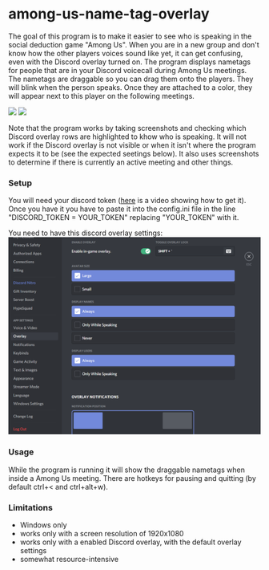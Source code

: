 # among-us-name-tag-overlay
The goal of this program is to make it easier to see who is speaking in the social deduction game "Among Us". When you are in a new group and don't know how the other players voices sound like yet, it can get confusing, even with the Discord overlay turned on.
The program displays nametags for people that are in your Discord voicecall during Among Us meetings. The nametags are draggable so you can drag them onto the players. They will blink when the person speaks. Once they are attached to a color, they will appear next to this player on the following meetings.

![](readme_images/highlighted_nametags.gif)
![](readme_images/dragging_nametags.gif)

Note that the program works by taking screenshots and checking which Discord overlay rows are highlighted to khow who is speaking. It will not work if the Discord overlay is not visible or when it isn't where the program expects it to be (see the expected seetings below).
It also uses screenshots to determine if there is currently an active meeting and other things.

### Setup
You will need your discord token ([here](https://www.youtube.com/watch?v=xuB1WQVM3R8) is a video showing how to get it). Once you have it you have to paste it into the config.ini file in the line "DISCORD_TOKEN = YOUR_TOKEN" replacing "YOUR_TOKEN" with it.

You need to have this discord overlay settings:</br>
![](readme_images/discord_overlay_settings_scaled.png)

### Usage
While the program is running it will show the draggable nametags when inside a Among Us meeting. There are hotkeys for pausing and quitting (by default ctrl+< and ctrl+alt+w).

### Limitations
+ Windows only
+ works only with a screen resolution of 1920x1080
+ works only with a enabled Discord overlay, with the default overlay settings
+ somewhat resource-intensive
